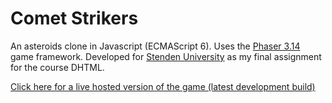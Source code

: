 # Comet Strikers
An asteroids clone in Javascript (ECMAScript 6). Uses the [Phaser 3.14](https://www.phaser.io) game framework.
Developed for [Stenden University](https://www.nhlstenden.com/) as my final assignment for the course DHTML.

[Click here for a live hosted version of the game (latest development build)](http://5.135.161.29/dhtml/dev/index.html)
